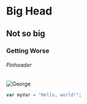 # Big Head
## Not so big
### Getting Worse
###### Pinheader
![George](https://github.com/user-attachments/assets/a9edb601-5f20-473f-847b-01ec5264a93a)

``` javascript
var myVar = "Hello, world!";
```
